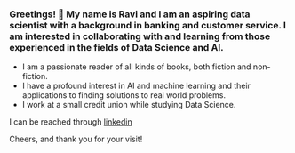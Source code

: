 ### Greetings! 👋 My name is Ravi and I am an aspiring data scientist with a background in banking and customer service. I am interested in collaborating with and learning from those experienced in the fields of Data Science and AI.

- I am a passionate reader of all kinds of books, both fiction and non-fiction.
- I have a profound interest in AI and machine learning and their applications to finding solutions to real world problems.
- I work at a small credit union while studying Data Science.

I can be reached through [linkedin](https://www.linkedin.com/in/ravindra-tennekone/)

Cheers, and thank you for your visit!

<!--
**RAV10K1/rav10k1** is a ✨ _special_ ✨ repository because its `README.md` (this file) appears on your GitHub profile.

Here are some ideas to get you started:

- 🔭 I’m currently working on ...
- 🌱 I’m currently learning ...
- 👯 I’m looking to collaborate on ...
- 🤔 I’m looking for help with ...
- 💬 Ask me about ...
- 📫 How to reach me: ...
- 😄 Pronouns: ...
- ⚡ Fun fact: ...
-->
